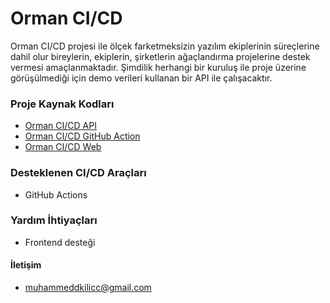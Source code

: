 # Orman CI/CD

Orman CI/CD projesi ile ölçek farketmeksizin yazılım ekiplerinin süreçlerine dahil olur bireylerin, ekiplerin, şirketlerin ağaçlandırma projelerine destek vermesi amaçlanmaktadır. Şimdilik herhangi bir kuruluş ile proje üzerine görüşülmediği için demo verileri kullanan bir API ile çalışacaktır.

### Proje Kaynak Kodları

- [Orman CI/CD API](https://github.com/ormancicd/ormancicd-api)
- [Orman CI/CD GitHub Action](https://github.com/ormancicd/ormancicd-github-action)
- [Orman CI/CD Web](https://github.com/ormancicd/ormancicd-web)


### Desteklenen CI/CD Araçları

- GitHub Actions


### Yardım İhtiyaçları

- Frontend desteği


#### İletişim
- muhammeddkilicc@gmail.com
